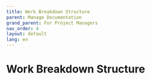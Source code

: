 ```yaml
---
title: Work Breakdown Structure
parent: Manage Documentation
grand_parent: For Project Managers
nav_order: 4
layout: default
lang: en
---
```


#  Work Breakdown Structure